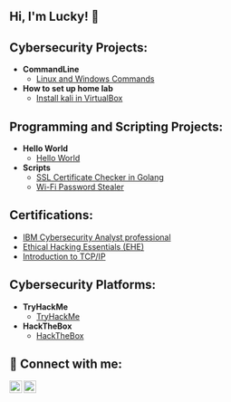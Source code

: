## Hi, I'm Lucky! 👋 

  
## Cybersecurity Projects:

- **CommandLine**
  - [Linux and Windows Commands](https://github.com/cyberthirty/Secure-Command-Line-Toolbox/blob/main/Secure%20Command%20Line%20Toolbox.md)
- **How to set up home lab**
  - [Install kali in VirtualBox](https://cyberthirty.github.io/installingkali.html) 

## Programming and Scripting Projects:

- **Hello World**
  - [Hello World](https://github.com/cyberthirty/Hello-World)
- **Scripts**
  - [SSL Certificate Checker in Golang](https://github.com/cyberthirty/SSL-Certificate-Checker)
  - [Wi-Fi Password Stealer](https://github.com/cyberthirty/Password-stealer)

## Certifications:

- [IBM Cybersecurity Analyst professional](https://www.credly.com/badges/38fd0f82-7511-4864-8e00-4788ec814e17/linked_in_profile?trk=public_profile_see-credential)
- [Ethical Hacking Essentials (EHE)](https://coursera.org/verify/SX564QHSGSKL?trk=public_profile_see-credential)
- [Introduction to TCP/IP](https://coursera.org/verify/AE4UCM7S3EZY?trk=public_profile_see-credential)


## Cybersecurity Platforms: 

- <b>TryHackMe</b>
  - [TryHackMe](https://tryhackme.com/p/cyber30)
- <b>HackTheBox</b>
  - [HackTheBox](https://app.hackthebox.com/profile/1751803)

## 🤳 Connect with me:

[<img align="left" alt="cyberthirty30 | Twitter" width="22px" src="https://cdn.jsdelivr.net/npm/simple-icons@v3/icons/twitter.svg" />][twitter]
[<img align="left" alt="Cyber30 | LinkedIn" width="22px" src="https://cdn.jsdelivr.net/npm/simple-icons@v3/icons/linkedin.svg" />][linkedin]

[twitter]: https://twitter.com/cyberthirty30
[linkedin]: https://linkedin.com/in/cyber30

<!--
**cyberthirty/cyberthirty** is a ✨ _special_ ✨ repository because its `README.md` (this file) appears on your GitHub profile.

Here are some ideas to get you started:

- 🔭 I’m currently working on ...
- 🌱 I’m currently learning ...
- 👯 I’m looking to collaborate on ...
- 🤔 I’m looking for help with ...
- 💬 Ask me about ...
- 📫 How to reach me: ...
- 😄 Pronouns: ...
- ⚡ Fun fact: ...
-->
